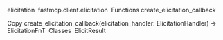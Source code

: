 elicitation
​
fastmcp.client.elicitation
​
Functions
​
create_elicitation_callback 

Copy
create_elicitation_callback(elicitation_handler: ElicitationHandler) -> ElicitationFnT
​
Classes
​
ElicitResult 